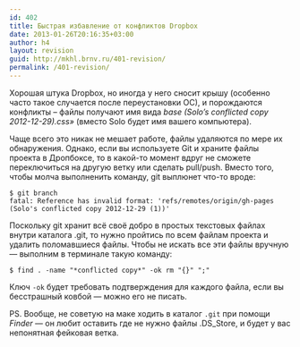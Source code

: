 ```yaml
---
id: 402
title: Быстрая избавление от конфликтов Dropbox
date: 2013-01-26T20:16:35+03:00
author: h4
layout: revision
guid: http://mkhl.brnv.ru/401-revision/
permalink: /401-revision/
---
```

Хорошая штука Dropbox, но иногда у него сносит крышу (особенно часто такое случается после переустановки ОС), и порождаются конфликты – файлы получают имя вида _base (Solo&#8217;s conflicted copy 2012-12-29).css&#187;_ (вместо Solo будет имя вашего компьютера).

Чаще всего это никак не мешает работе, файлы удаляются по мере их обнаружения. Однако, если вы используете Git и храните файлы проекта в Дропбоксе, то в какой-то момент вдруг не сможете переключиться на другую ветку или сделать pull/push. Вместо того, чтобы молча выполненить команду, git выплюнет что-то вроде:

    $ git branch
    fatal: Reference has invalid format: 'refs/remotes/origin/gh-pages (Solo's conflicted copy 2012-12-29 (1))'
    

Поскольку git хранит всё своё добро в простых текстовых файлах внутри каталога .git, то нужно пройтись по всем файлам проекта и удалить поломавшиеся файлы. Чтобы не искать все эти файлы вручную — выполним в терминале такую команду:

    $ find . -name "*conflicted copy*" -ok rm "{}" ";"
    

Ключ `-ok` будет требовать подтверждения для каждого файла, если вы бесстрашный ковбой — можно его не писать.

PS. Вообще, не советую на маке ходить в каталог `.git` при помощи _Finder_ — он любит оставить где не нужно файлы .DS_Store, и будет у вас непонятная фейковая ветка.